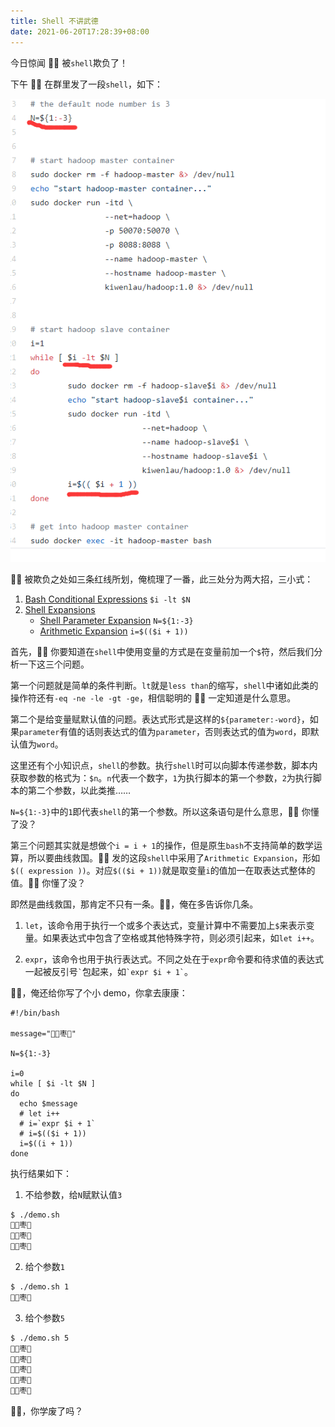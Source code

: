```yaml
---
title: Shell 不讲武德
date: 2021-06-20T17:28:39+08:00
---
```


今日惊闻 🐏🐻 被`shell`欺负了！

下午 🐏🐻 在群里发了一段`shell`，如下：

![sheep shell problem](./images/sheep-shell-problem.png)

🐏🐻 被欺负之处如三条红线所划，俺梳理了一番，此三处分为两大招，三小式：

1. [Bash Conditional Expressions](https://www.gnu.org/savannah-checkouts/gnu/bash/manual/bash.html#Bash-Conditional-Expressions)
   `$i -lt $N`
2. [Shell Expansions](https://www.gnu.org/savannah-checkouts/gnu/bash/manual/bash.html#Shell-Expansions)
   - [Shell Parameter Expansion](https://www.gnu.org/savannah-checkouts/gnu/bash/manual/bash.html#Shell-Parameter-Expansion)
     `N=${1:-3}`
   - [Arithmetic Expansion](https://www.gnu.org/savannah-checkouts/gnu/bash/manual/bash.html#Arithmetic-Expansion)
     `i=$(($i + 1))`

首先，🐏🐻 你要知道在`shell`中使用变量的方式是在变量前加一个`$`符，然后我们分析一下这三个问题。

第一个问题就是简单的条件判断。`lt`就是`less than`的缩写，`shell`中诸如此类的操作符还有`-eq -ne -le -gt -ge`，相信聪明的 🐏🐻 一定知道是什么意思。

第二个是给变量赋默认值的问题。表达式形式是这样的`${parameter:-word}`，如果`parameter`有值的话则表达式的值为`parameter`，否则表达式的值为`word`，即默认值为`word`。

这里还有个小知识点，`shell`的参数。执行`shell`时可以向脚本传递参数，脚本内获取参数的格式为：`$n`。`n`代表一个数字，`1`为执行脚本的第一个参数，`2`为执行脚本的第二个参数，以此类推……

`N=${1:-3}`中的`1`即代表`shell`的第一个参数。所以这条语句是什么意思，🐏🐻 你懂了没？

第三个问题其实就是想做个`i = i + 1`的操作，但是原生`bash`不支持简单的数学运算，所以要曲线救国。🐏🐻 发的这段`shell`中采用了`Arithmetic Expansion`，形如`$(( expression ))`。对应`$(($i + 1))`就是取变量`i`的值加一在取表达式整体的值。🐏🐻 你懂了没？

即然是曲线救国，那肯定不只有一条。🐏🐻，俺在多告诉你几条。

1. `let`，该命令用于执行一个或多个表达式，变量计算中不需要加上`$`来表示变量。如果表达式中包含了空格或其他特殊字符，则必须引起来，如`let i++`。

2. `expr`，该命令也用于执行表达式。不同之处在于`expr`命令要和待求值的表达式一起被反引号`` ` ``包起来，如`` `expr $i + 1` ``。

🐏🐻，俺还给你写了个小 demo，你拿去康康：

```shell
#!/bin/bash

message="🐏🐻枣🦆"

N=${1:-3}

i=0
while [ $i -lt $N ]
do
  echo $message
  # let i++
  # i=`expr $i + 1`
  # i=$(($i + 1))
  i=$((i + 1))
done
```

执行结果如下：

1. 不给参数，给`N`赋默认值`3`

```bash
$ ./demo.sh
🐏🐻枣🦆
🐏🐻枣🦆
🐏🐻枣🦆
```

2. 给个参数`1`

```bash
$ ./demo.sh 1
🐏🐻枣🦆
```

3. 给个参数`5`

```bash
$ ./demo.sh 5
🐏🐻枣🦆
🐏🐻枣🦆
🐏🐻枣🦆
🐏🐻枣🦆
🐏🐻枣🦆
```

🐏🐻，你学废了吗？
